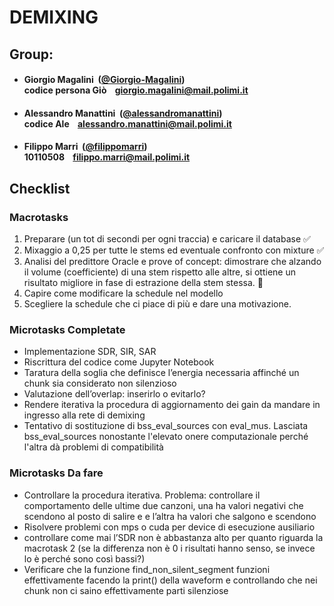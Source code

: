 # DEMIXING

## Group:

- ####  Giorgio Magalini &nbsp;([@Giorgio-Magalini](https://github.com/Giorgio-Magalini))<br> codice persona Giò &nbsp;&nbsp; giorgio.magalini@mail.polimi.it

- ####  Alessandro Manattini &nbsp;([@alessandromanattini](https://github.com/alessandromanattini))<br> codice Ale &nbsp;&nbsp; alessandro.manattini@mail.polimi.it

- ####  Filippo Marri &nbsp;([@filippomarri](https://github.com/filippomarri))<br> 10110508 &nbsp;&nbsp; filippo.marri@mail.polimi.it

## Checklist

### Macrotasks
1.	Preparare (un tot di secondi per ogni traccia) e caricare il database ✅
2.	Mixaggio a 0,25 per tutte le stems ed eventuale confronto con mixture ✅
3.	Analisi del predittore Oracle e prove of concept: dimostrare che alzando il volume (coefficiente) di una stem rispetto alle altre, si ottiene un risultato migliore in fase di estrazione della stem stessa. 🔄
4.	Capire come modificare la schedule nel modello
5.	Scegliere la schedule che ci piace di più e dare una motivazione.



### Microtasks Completate
- Implementazione ⁠SDR, SIR, SAR
- Riscrittura del codice come Jupyter Notebook
- ⁠Taratura della soglia che definisce l’energia necessaria affinché un chunk sia considerato non silenzioso
- ⁠Valutazione dell’overlap: inserirlo o evitarlo?
- ⁠Rendere iterativa la procedura di aggiornamento dei gain da mandare in ingresso alla rete di demixing
- Tentativo di sostituzione di bss_eval_sources con eval_mus. Lasciata bss_eval_sources nonostante l'elevato onere computazionale perché l'altra dà problemi di compatibilità

### Microtasks Da fare
- Controllare la procedura iterativa. Problema: controllare il comportamento delle ultime due canzoni, una ha valori negativi che scendono al posto di salire e e l’altra ha valori che salgono e scendono
- ⁠Risolvere problemi con mps o cuda per device di esecuzione ausiliario
- controllare come mai ⁠l’SDR non è abbastanza alto per quanto riguarda la macrotask 2 (se la differenza non è 0 i risultati hanno senso,  se invece lo è perché sono così bassi?)
- ⁠Verificare che la funzione find_non_silent_segment funzioni effettivamente facendo la print() della waveform e controllando che nei chunk non ci saino effettivamente parti silenziose



